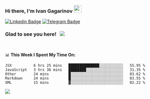### Hi there, I'm Ivan Gagarinov <img src="https://media.giphy.com/media/hvRJCLFzcasrR4ia7z/giphy.gif" width="25px">

[![Linkedin Badge](https://img.shields.io/badge/-LinkedIn-0e76a8?style=flat-square&logo=Linkedin&logoColor=white)](https://linkedin.com/in/ivan-gagarinov-142ba3141/)
[![Telegram Badge](https://img.shields.io/badge/-Telegram-0088cc?style=flat-square&logo=Telegram&logoColor=white)](https://t.me/igagarinov)

### Glad to see you here! &nbsp; ![](https://visitor-badge.glitch.me/badge?page_id=dzencot.dzencot)

</br>

📊 **This Week I Spent My Time On:**
<!--START_SECTION:waka-->
```text
JSX          6 hrs 25 mins   ██████████████░░░░░░░░░░░   55.95 % 
JavaScript   3 hrs 36 mins   ████████░░░░░░░░░░░░░░░░░   31.35 % 
Other        24 mins         █░░░░░░░░░░░░░░░░░░░░░░░░   03.62 % 
Markdown     24 mins         █░░░░░░░░░░░░░░░░░░░░░░░░   03.55 % 
XML          15 mins         ▓░░░░░░░░░░░░░░░░░░░░░░░░   02.22 % 
```
<!--END_SECTION:waka-->

[![](https://github-readme-stats.vercel.app/api?username=dzencot&theme=gruvbox)](https://github.com/dzencot)
